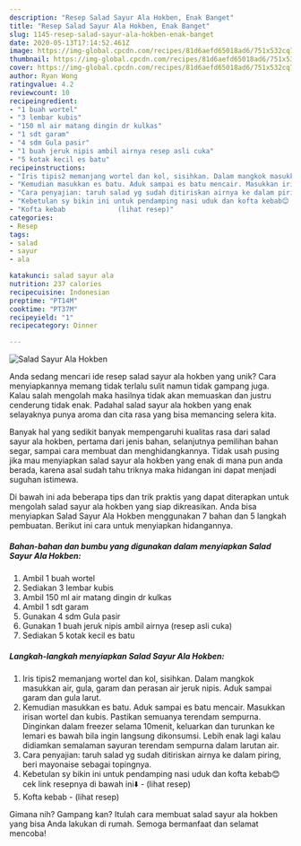 ```yaml
---
description: "Resep Salad Sayur Ala Hokben, Enak Banget"
title: "Resep Salad Sayur Ala Hokben, Enak Banget"
slug: 1145-resep-salad-sayur-ala-hokben-enak-banget
date: 2020-05-13T17:14:52.461Z
image: https://img-global.cpcdn.com/recipes/81d6aefd65018ad6/751x532cq70/salad-sayur-ala-hokben-foto-resep-utama.jpg
thumbnail: https://img-global.cpcdn.com/recipes/81d6aefd65018ad6/751x532cq70/salad-sayur-ala-hokben-foto-resep-utama.jpg
cover: https://img-global.cpcdn.com/recipes/81d6aefd65018ad6/751x532cq70/salad-sayur-ala-hokben-foto-resep-utama.jpg
author: Ryan Wong
ratingvalue: 4.2
reviewcount: 10
recipeingredient:
- "1 buah wortel"
- "3 lembar kubis"
- "150 ml air matang dingin dr kulkas"
- "1 sdt garam"
- "4 sdm Gula pasir"
- "1 buah jeruk nipis ambil airnya resep asli cuka"
- "5 kotak kecil es batu"
recipeinstructions:
- "Iris tipis2 memanjang wortel dan kol, sisihkan. Dalam mangkok masukkan air, gula, garam dan perasan air jeruk nipis. Aduk sampai garam dan gula larut."
- "Kemudian masukkan es batu. Aduk sampai es batu mencair. Masukkan irisan wortel dan kubis. Pastikan semuanya terendam sempurna. Dinginkan dalam freezer selama 10menit, keluarkan dan turunkan ke lemari es bawah bila ingin langsung dikonsumsi. Lebih enak lagi kalau didiamkan semalaman sayuran terendam sempurna dalam larutan air."
- "Cara penyajian: taruh salad yg sudah ditiriskan airnya ke dalam piring, beri mayonaise sebagai topingnya."
- "Kebetulan sy bikin ini untuk pendamping nasi uduk dan kofta kebab😊 cek link resepnya di bawah ini⬇️             (lihat resep)"
- "Kofta kebab             (lihat resep)"
categories:
- Resep
tags:
- salad
- sayur
- ala

katakunci: salad sayur ala 
nutrition: 237 calories
recipecuisine: Indonesian
preptime: "PT14M"
cooktime: "PT37M"
recipeyield: "1"
recipecategory: Dinner

---
```



![Salad Sayur Ala Hokben](https://img-global.cpcdn.com/recipes/81d6aefd65018ad6/751x532cq70/salad-sayur-ala-hokben-foto-resep-utama.jpg)

Anda sedang mencari ide resep salad sayur ala hokben yang unik? Cara menyiapkannya memang tidak terlalu sulit namun tidak gampang juga. Kalau salah mengolah maka hasilnya tidak akan memuaskan dan justru cenderung tidak enak. Padahal salad sayur ala hokben yang enak selayaknya punya aroma dan cita rasa yang bisa memancing selera kita.

Banyak hal yang sedikit banyak mempengaruhi kualitas rasa dari salad sayur ala hokben, pertama dari jenis bahan, selanjutnya pemilihan bahan segar, sampai cara membuat dan menghidangkannya. Tidak usah pusing jika mau menyiapkan salad sayur ala hokben yang enak di mana pun anda berada, karena asal sudah tahu triknya maka hidangan ini dapat menjadi suguhan istimewa.




Di bawah ini ada beberapa tips dan trik praktis yang dapat diterapkan untuk mengolah salad sayur ala hokben yang siap dikreasikan. Anda bisa menyiapkan Salad Sayur Ala Hokben menggunakan 7 bahan dan 5 langkah pembuatan. Berikut ini cara untuk menyiapkan hidangannya.

<!--inarticleads1-->

##### Bahan-bahan dan bumbu yang digunakan dalam menyiapkan Salad Sayur Ala Hokben:

1. Ambil 1 buah wortel
1. Sediakan 3 lembar kubis
1. Ambil 150 ml air matang dingin dr kulkas
1. Ambil 1 sdt garam
1. Gunakan 4 sdm Gula pasir
1. Gunakan 1 buah jeruk nipis ambil airnya (resep asli cuka)
1. Sediakan 5 kotak kecil es batu




<!--inarticleads2-->

##### Langkah-langkah menyiapkan Salad Sayur Ala Hokben:

1. Iris tipis2 memanjang wortel dan kol, sisihkan. Dalam mangkok masukkan air, gula, garam dan perasan air jeruk nipis. Aduk sampai garam dan gula larut.
1. Kemudian masukkan es batu. Aduk sampai es batu mencair. Masukkan irisan wortel dan kubis. Pastikan semuanya terendam sempurna. Dinginkan dalam freezer selama 10menit, keluarkan dan turunkan ke lemari es bawah bila ingin langsung dikonsumsi. Lebih enak lagi kalau didiamkan semalaman sayuran terendam sempurna dalam larutan air.
1. Cara penyajian: taruh salad yg sudah ditiriskan airnya ke dalam piring, beri mayonaise sebagai topingnya.
1. Kebetulan sy bikin ini untuk pendamping nasi uduk dan kofta kebab😊 cek link resepnya di bawah ini⬇️ -             (lihat resep)
1. Kofta kebab -             (lihat resep)




Gimana nih? Gampang kan? Itulah cara membuat salad sayur ala hokben yang bisa Anda lakukan di rumah. Semoga bermanfaat dan selamat mencoba!
